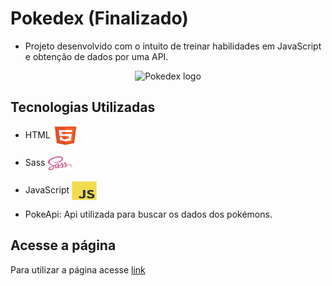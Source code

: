 # Pokedex (Finalizado)

- Projeto desenvolvido com o intuito de treinar habilidades em JavaScript e obtenção de dados por uma API.

<div align="center">
    <img width="300" src="https://i.imgur.com/aV4rGWg.png" alt="Pokedex logo"/>
</div>

## Tecnologias Utilizadas

- HTML <img align="center" alt="Marcus-HTML" height="30" width="40" src="https://raw.githubusercontent.com/devicons/devicon/master/icons/html5/html5-original.svg">

- Sass <img align="center" alt="Marcus-Sass" height="30" width="40" src="https://raw.githubusercontent.com/devicons/devicon/master/icons/sass/sass-original.svg">

- JavaScript <img align="center" alt="Marcus-JavaScript" height="30" width="40" src="https://raw.githubusercontent.com/devicons/devicon/master/icons/javascript/javascript-original.svg">

- PokeApi: Api utilizada para buscar os dados dos pokémons.

## Acesse a página

Para utilizar a página acesse [link](https://pokapp.netlify.app)
